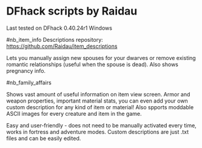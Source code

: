 # DFhack scripts by Raidau

Last tested on DFhack 0.40.24r1 Windows

#nb_item_info
Descriptions repository: https://github.com/Raidau/item_descriptions

Lets you manually assign new spouses for your dwarves or remove existing romantic relationships (useful when the spouse is dead). Also shows pregnancy info.


#nb_family_affairs

Shows vast amount of useful information on item view screen. Armor and weapon properties, important material stats, you can even add your own custom description for any kind of item or material! Also spports moddable ASCII images for every creature and item in the game.

Easy and user-friendly - does not need to be manually activated every time, works in fortress and adventure modes. Custom descriptions are just .txt files and can be easily edited.
